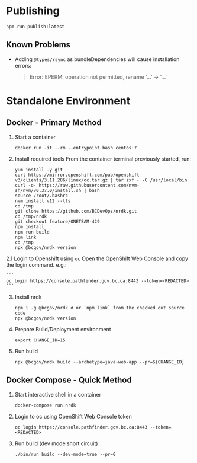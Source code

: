 # Publishing

```
npm run publish:latest
```

## Known Problems

- Adding `@types/rsync` as bundleDependencies will cause installation errors:
  > Error: EPERM: operation not permitted, rename '...' -> '...'

# Standalone Environment

## Docker - Primary Method

1. Start a container

   ```
   docker run -it --rm --entrypoint bash centos:7
   ```

2. Install required tools
   From the container terminal previously started, run:

   ```
   yum install -y git
   curl https://mirror.openshift.com/pub/openshift-v3/clients/3.11.286/linux/oc.tar.gz | tar zxf - -C /usr/local/bin
   curl -o- https://raw.githubusercontent.com/nvm-sh/nvm/v0.37.0/install.sh | bash
   source /root/.bashrc
   nvm install v12 --lts
   cd /tmp
   git clone https://github.com/BCDevOps/nrdk.git
   cd /tmp/nrdk
   git checkout feature/ONETEAM-429
   npm install
   npm run build
   npm link
   cd /tmp
   npx @bcgov/nrdk version
   ```

2.1 Login to Openshift using `oc`
Open the OpenShift Web Console and copy the login command. e.g.:

    ```
    oc login https://console.pathfinder.gov.bc.ca:8443 --token=<REDACTED>
    ```

3. Install nrdk

   ```
   npm i -g @bcgov/nrdk # or `npm link` from the checked out source code
   npx @bcgov/nrdk version
   ```

4. Prepare Build/Deployment environment

   ```
   export CHANGE_ID=15
   ```

5. Run build

   ```
   npx @bcgov/nrdk build --archetype=java-web-app --pr=${CHANGE_ID}
   ```

## Docker Compose - Quick Method

1. Start interactive shell in a container

   ```
   docker-compose run nrdk
   ```

2. Login to oc using OpenShift Web Console token

   ```
   oc login https://console.pathfinder.gov.bc.ca:8443 --token=<REDACTED>
   ```

3. Run build (dev mode short circuit)

   ```
   ./bin/run build --dev-mode=true --pr=0
   ```
